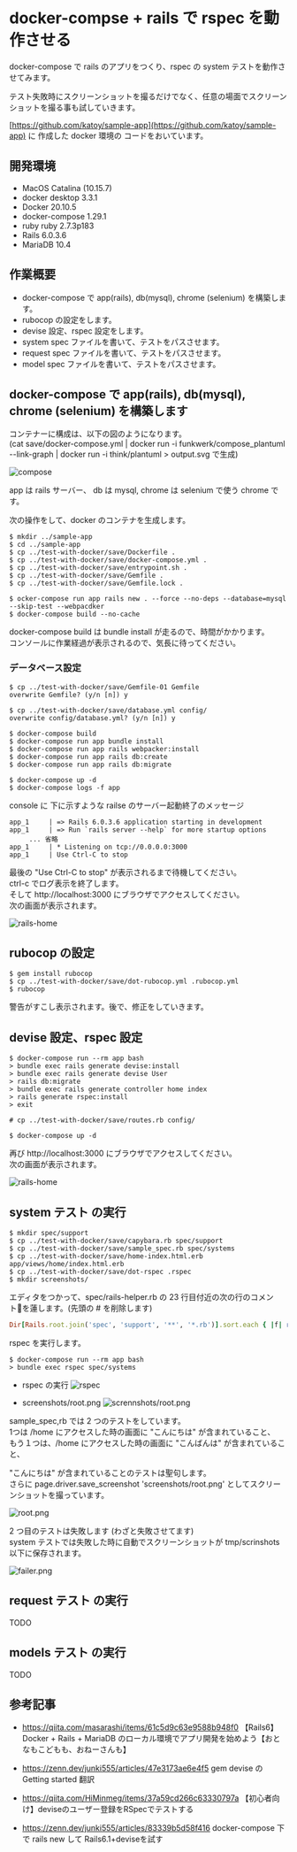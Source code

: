 # docker-compse + rails で rspec を動作させる

docker-compose で rails のアプリをつくり、rspec の system テストを動作させてみます。  

テスト失敗時にスクリーンショットを撮るだけでなく、任意の場面でスクリーンショットを撮る事も試していきます。  

[https://github.com/katoy/sample-app](https://github.com/katoy/sample-app) に 作成した docker 環境の
コードをおいています。   

## 開発環境

- MacOS Catalina (10.15.7)
- docker desktop 3.3.1
- Docker 20.10.5
- docker-compose 1.29.1
- ruby ruby 2.7.3p183
- Rails 6.0.3.6
- MariaDB 10.4

## 作業概要

* docker-compose で app(rails), db(mysql), chrome (selenium) を構築します。
* rubocop の設定をします。
* devise 設定、rspec 設定をします。
* system spec ファイルを書いて、テストをパスさせます。
*  request spec ファイルを書いて、テストをパスさせます。
*  model spec ファイルを書いて、テストをパスさせます。


## docker-compose で app(rails), db(mysql), chrome (selenium) を構築します

コンテナーに構成は、以下の図のようになります。  
(cat save/docker-compose.yml | docker run -i funkwerk/compose_plantuml --link-graph | docker run -i think/plantuml > output.svg で生成)  

![compose](save/compose.svg)

app は rails サーバー、 db は mysql, chrome は selenium で使う chrome です。  

次の操作をして、docker のコンテナを生成します。  

```console
$ mkdir ../sample-app  
$ cd ../sample-app  
$ cp ../test-with-docker/save/Dockerfile .  
$ cp ../test-with-docker/save/docker-compose.yml .  
$ cp ../test-with-docker/save/entrypoint.sh .  
$ cp ../test-with-docker/save/Gemfile .  
$ cp ../test-with-docker/save/Gemfile.lock .  
  
$ ocker-compose run app rails new . --force --no-deps --database=mysql --skip-test --webpacdker  
$ docker-compose build --no-cache  
```

docker-compose build は bundle install が走るので、時間がかかります。  
コンソールに作業経過が表示されるので、気長に待ってください。  

### データベース設定

```console
$ cp ../test-with-docker/save/Gemfile-01 Gemfile  
overwrite Gemfile? (y/n [n]) y  
  
$ cp ../test-with-docker/save/database.yml config/  
overwrite config/database.yml? (y/n [n]) y  
  
$ docker-compose build  
$ docker-compose run app bundle install  
$ docker-compose run app rails webpacker:install  
$ docker-compose run app rails db:create  
$ docker-compose run app rails db:migrate  
  
$ docker-compose up -d  
$ docker-compose logs -f app  
```

console に 下に示すような railse のサーバー起動終了のメッセージ  

```console
app_1     | => Rails 6.0.3.6 application starting in development   
app_1     | => Run `rails server --help` for more startup options  
     ... 省略  
app_1     | * Listening on tcp://0.0.0.0:3000  
app_1     | Use Ctrl-C to stop  
```

最後の "Use Ctrl-C to stop" が表示されるまで待機してください。  
ctrl-c でログ表示を終了します。  
そして http://localhost:3000 にブラウザでアクセスしてください。  
次の画面が表示されます。  

![rails-home](save/rails-home.png)

## rubocop の設定

```console
$ gem install rubocop  
$ cp ../test-with-docker/save/dot-rubocop.yml .rubocop.yml  
$ rubocop  
```

警告がすこし表示されます。後で、修正をしていきます。  

## devise 設定、rspec 設定

```console
$ docker-compose run --rm app bash  
> bundle exec rails generate devise:install  
> bundle exec rails generate devise User  
> rails db:migrate  
> bundle exec rails generate controller home index  
> rails generate rspec:install  
> exit  
  
# cp ../test-with-docker/save/routes.rb config/  
  
$ docker-compose up -d  
```

再び http://localhost:3000 にブラウザでアクセスしてください。  
次の画面が表示されます。  

![rails-home](save/home-index.png)

## system テスト の実行

```console
$ mkdir spec/support  
$ cp ../test-with-docker/save/capybara.rb spec/support  
$ cp ../test-with-docker/save/sample_spec.rb spec/systems  
$ cp ../test-with-docker/save/home-index.html.erb app/views/home/index.html.erb  
$ cp ../test-with-docker/save/dot-rspec .rspec
$ mkdir screenshots/  
```

エディタをつかって、spec/rails-helper.rb の 23 行目付近の次の行のコメントを蓮します。(先頭の # を削除します)  

```ruby
Dir[Rails.root.join('spec', 'support', '**', '*.rb')].sort.each { |f| require f }
```

rspec を実行します。  

```console
$ docker-compose run --rm app bash  
> bundle exec rspec spec/systems  
```

* rspec の実行
![rspec](save/run-rspec-sysem.png)

* screenshots/root.png
![scrennshots/root.png](save/screenshots-root.png)

sample_spec,rb では 2 つのテストをしています。  
1つは /home にアクセスした時の画面に "こんにちは" が含まれていること、  
もう１つは、/home にアクセスした時の画面に "こんばんは" が含まれていること、  

"こんにちは" が含まれていることのテストは聖句します。  
さらに page.driver.save_screenshot 'screenshots/root.png' としてスクリーンショットを撮っています。  

![root.png](save/root.png)

2 つ目のテストは失敗します (わざと失敗させてます)  
system テストでは失敗した時に自動でスクリーンショットが tmp/scrinshots 以下に保存されます。  

![failer.png](failer.png)

## request テスト の実行

TODO

## models テスト の実行

TODO

## 参考記事

- https://qiita.com/masarashi/items/61c5d9c63e9588b948f0
【Rails6】Docker + Rails + MariaDB のローカル環境でアプリ開発を始めよう【おとなもこどもも、おねーさんも】

- https://zenn.dev/junki555/articles/47e3173ae6e4f5
gem devise の Getting started 翻訳

- https://qiita.com/HiMinmeg/items/37a59cd266c63330797a
【初心者向け】deviseのユーザー登録をRSpecでテストする

- https://zenn.dev/junki555/articles/83339b5d58f416
 docker-compose 下で rails new して Rails6.1+deviseを試す

